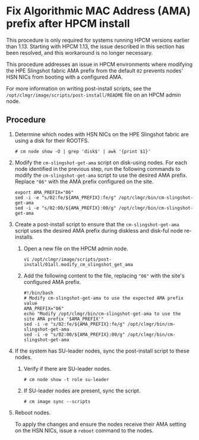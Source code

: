 # Fix Algorithmic MAC Address (AMA) prefix after HPCM install

This procedure is only required for systems running HPCM versions earlier than 1.13.
Starting with HPCM 1.13, the issue described in this section has been resolved, and this workaround is no longer necessary.

This procedure addresses an issue in HPCM environments where modifying the HPE Slingshot fabric AMA prefix from the default `02` prevents nodes' HSN NICs from booting with a configured AMA.

For more information on writing post-install scripts, see the `/opt/clmgr/image/scripts/post-install/README` file on an HPCM admin node.

## Procedure

1. Determine which nodes with HSN NICs on the HPE Slingshot fabric are using a disk for their ROOTFS.

   ```screen
   # cm node show -O | grep 'disk$' | awk '{print $1}'
   ```

2. Modify the `cm-slingshot-get-ama` script on disk-using nodes.
   For each node identified in the previous step, run the following commands to modify the `cm-slingshot-get-ama` script to use the desired AMA prefix.
   Replace `"06"` with the AMA prefix configured on the site.

   ```screen
   export AMA_PREFIX="06"
   sed -i -e "s/02:fe/${AMA_PREFIX}:fe/g" /opt/clmgr/bin/cm-slingshot-get-ama
   sed -i -e "s/02:00/${AMA_PREFIX}:00/g" /opt/clmgr/bin/cm-slingshot-get-ama
   ```

3. Create a post-install script to ensure that the `cm-slingshot-get-ama` script uses the desired AMA prefix during diskless and disk-ful node re-installs.

   1. Open a new file on the HPCM admin node.

      ```screen
      vi /opt/clmgr/image/scripts/post-install/01all.modify_cm_slingshot_get_ama
      ```

   2. Add the following content to the file, replacing `"06"` with the site's configured AMA prefix.

      ```screen
      #!/bin/bash
      # Modify cm-slingshot-get-ama to use the expected AMA prefix value
      AMA_PREFIX="06"
      echo "Modify /opt/clmgr/bin/cm-slingshot-get-ama to use the site AMA prefix '$AMA_PREFIX'"
      sed -i -e "s/02:fe/${AMA_PREFIX}:fe/g" /opt/clmgr/bin/cm-slingshot-get-ama
      sed -i -e "s/02:00/${AMA_PREFIX}:00/g" /opt/clmgr/bin/cm-slingshot-get-ama
      ```

4. If the system has SU-leader nodes, sync the post-install script to these nodes.

   1. Verify if there are SU-leader nodes.

      ```screen
      # cm node show -t role su-leader
      ```

   2. If SU-leader nodes are present, sync the script.

      ```screen
      # cm image sync --scripts
      ```

5. Reboot nodes.

    To apply the changes and ensure the nodes receive their AMA setting on the HSN NICs, issue a `reboot` command to the nodes.
